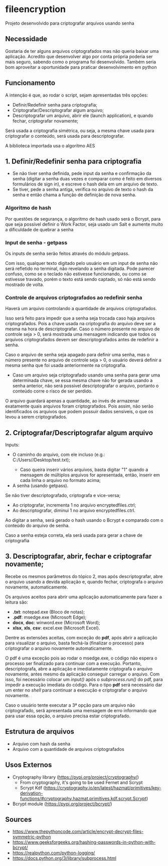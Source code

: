 # fileencryption
Projeto desenvolvido para criptografar arquivos usando senha

## Necessidade
Gostaria de ter alguns arquivos criptografados mas não queria baixar uma aplicação.
Acredito que desenvolver algo por conta própria poderia ser mais seguro, sabendo como o programa foi desenvolvido.
Também seria bom aproveitar a oportunidade para praticar desenvolvimento em python

## Funcionamento
A intenção é que, ao rodar o script, sejam apresentadas três opções:
 - Definir/Redefinir senha para criptografia;
 - Criptografar/Descriptografar algum arquivo;
 - Descriptografar um arquivo, abrir ele (launch application), e quando fechar, criptografar novamente;

Será usada a criptografia simétrica, ou seja, a mesma chave usada para criptografar o conteúdo, será usada para descriptografar.

A biblioteca importada usa o algoritmo AES 

## 1. Definir/Redefinir senha para criptografia
 - Se não tiver senha definida, pede input da senha e confirmação da senha (digitar a senha duas vezes e comparar como é feito em diversos formulários de sign in), e escreve o hash dela em um arquivo de texto.
 - Se tiver, pede a senha antiga, verifica no arquivo de texto o hash da senha e então chama a função de definição de nova senha.

### Algoritmo de hash
Por questões de segurança, o algoritmo de hash usado será o Bcrypt, para que seja possível definir o Work Factor, seja usado um Salt e aumente muito a dificuldade de quebrar a senha

### Input de senha - getpass
Os inputs de senha serão feitos através do módulo getpass.

Com isso, qualquer texto digitado pelo usuário em um input de senha não será refletido no terminal, não revelando a senha digitada.
Pode parecer confuso, como se o teclado não estivesse funcionando, ou como se estivesse travado, porém o texto está sendo captado, só não está sendo mostrado de volta.

### Controle de arquivos criptografados ao redefinir senha
Haverá um arquivo controlando a quantidade de arquivos criptografados.

Isso será feito para impedir que a senha seja trocada caso haja arquivos criptografados.
Pois a chave usada na criptografia do arquivo deve ser a mesma na hora de descriptografar.
Caso o número presente no arquivo de controle seja > 0, será mostrada uma mensagem indicando que todos os arquivos criptografados devem ser descriptografados antes de redefinir a senha.

Caso o arquivo de senha seja apagado para definir uma senha, mas o número presente no arquivo de controle seja > 0, o usuário deverá definir a mesma senha que foi usada anteriormente na criptografia.

 - Caso um arquivo seja criptografado usando uma senha para gerar uma determinada chave, se essa mesma chave não for gerada usando a senha anterior, não será possível descriptografar o arquivo, portanto o conteúdo corre o risco de ser perdido.

O arquivo guardará apenas a quantidade, ao invés de armazenar exatamente quais arquivos foram criptografados.
Pois assim, não serão identificados os arquivos que podem possuir dados sensíveis, o que os levou a serem criptografados.

## 2. Criptografar/Descriptografar algum arquivo
Inputs:
 - O caminho do arquivo, com ele incluso (e.g.: C:/Users/<user>/Desktop/test.txt);
    - Caso queira inserir vários arquivos, basta digitar "1" quando a mensagem de múltiplos arquivos for apresentada, então, inserir em cada linha o arquivo no formato acima;
 - A senha (usando getpass).

Se não tiver descriptografado, criptografa e vice-versa;

 - Ao criptografar, incrementa 1 no arquivo encryptedfiles.ctrl;
 - Ao descriptografar, diminui 1 no arquivo encryptedfiles.ctrl.

Ao digitar a senha, será gerado o hash usando o Bcrypt e comparado com o conteúdo do arquivo de senha.

Caso a senha esteja correta, ela será usada para gerar a chave de criptografia

## 3. Descriptografar, abrir, fechar e criptografar novamente;
Recebe os mesmos parâmetros do tópico 2, mas após descriptografar, abre o arquivo usando a devida aplicação e, quando fechar, criptografa o arquivo novamente, automaticamente.

Os arquivos aceitos para abrir uma aplicação automaticamente para fazer a leitura são:
 - **.txt**: notepad.exe (Bloco de notas);
 - **.pdf**: msedge.exe (Microsoft Edge);
 - **docx**, **doc**: winword.exe (Microsoft Word);
 - **xlsx**, **xls**, **csv**: excel.exe (Microsoft Excel).

Dentre as extensões aceitas, com exceção do **pdf**, após abrir a aplicação para visualizar o arquivo, basta fechá-la (finalizar o processo) para criptografar o arquivo novamente automaticamente.

O pdf é uma exceção pois ao rodar o msedge.exe, o código não espera o processo ser finalizado para continuar com a execução.
Portanto, descriptografa, abre a aplicação e imediatamente criptografa o arquivo novamente, antes mesmo da aplicação conseguir carregar o arquivo.
Com isso, foi necessário colocar um *input()* após o *subprocess.run()* do pdf, para impedir a execução imediata do código.
Para o tipo **pdf** será necessário dar um enter no *shell* para continuar a execução e criptografar o arquivo novamente.

Caso o usuário tente executar a 3ª opção para um arquivo não criptografado, será apresentada uma mensagem de erro informando que para usar essa opção, o arquivo precisa estar criptografado.

## Estrutura de arquivos
 - Arquivo com hash da senha
 - Arquivo com a quantidade de arquivos criptografados

## Usos Externos
 - Cryptography library (https://pypi.org/project/cryptography/)
   - From cryptography, it's going to be used Fernet and Scrypt
   - Scrypt Kdf (https://cryptography.io/en/latest/hazmat/primitives/key-derivation-functions/#cryptography.hazmat.primitives.kdf.scrypt.Scrypt)
 - Bcrypt module (https://pypi.org/project/bcrypt/)

## Sources
 - https://www.thepythoncode.com/article/encrypt-decrypt-files-symmetric-python
 - https://www.geeksforgeeks.org/hashing-passwords-in-python-with-bcrypt/
 - https://realpython.com/python-logging/
 - https://docs.python.org/3/library/subprocess.html